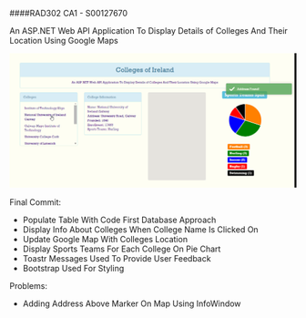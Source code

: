 ﻿####RAD302 CA1 - S00127670

An ASP.NET Web API Application To Display Details of Colleges And Their Location Using Google Maps

![](assignment.gif)

Final Commit:
* Populate Table With Code First Database Approach
* Display Info About Colleges When College Name Is Clicked On
* Update Google Map With Colleges Location
* Display Sports Teams For Each College On Pie Chart
* Toastr Messages Used To Provide User Feedback
* Bootstrap Used For Styling

Problems:
* Adding Address Above Marker On Map Using InfoWindow
